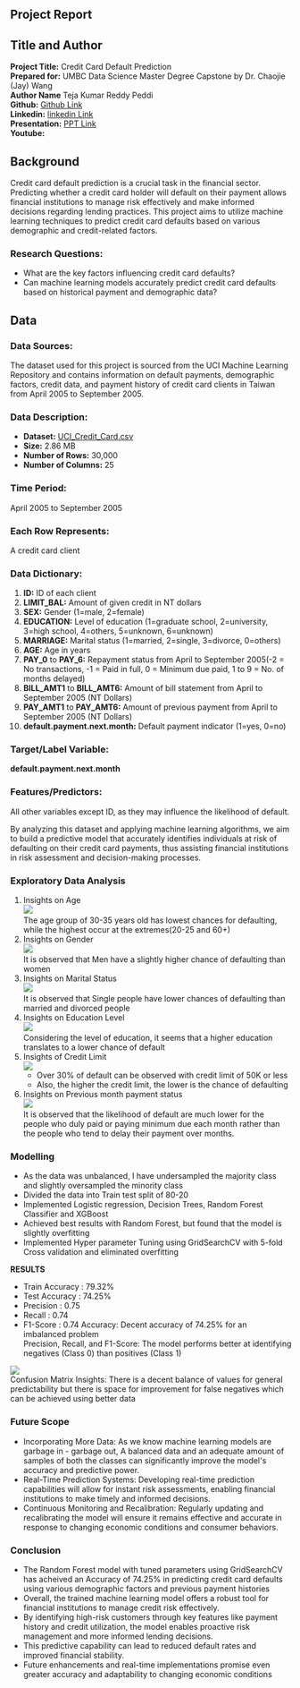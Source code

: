 
<p align="center">
   
## Project Report

</p>

## Title and Author

**Project Title:** Credit Card Default Prediction  
**Prepared for:** UMBC Data Science Master Degree Capstone by Dr. Chaojie (Jay) Wang  
**Author Name** Teja Kumar Reddy Peddi  
**Github:** [Github Link](https://github.com/tejapeddi1)  
**Linkedin:** [linkedin Link](https://www.linkedin.com/in/teja-peddi-462190191/)  
**Presentation:** [PPT Link](https://github.com/tejapeddi1/UMBC-DATA606-Capstone/blob/main/docs/Presentation.pdf)  
**Youtube:** 

## Background

Credit card default prediction is a crucial task in the financial sector. Predicting whether a credit card holder will default on their payment allows financial institutions to manage risk effectively and make informed decisions regarding lending practices. This project aims to utilize machine learning techniques to predict credit card defaults based on various demographic and credit-related factors.

### Research Questions:

- What are the key factors influencing credit card defaults?
- Can machine learning models accurately predict credit card defaults based on historical payment and demographic data?

## Data

### Data Sources:
The dataset used for this project is sourced from the UCI Machine Learning Repository and contains information on default payments, demographic factors, credit data, and payment history of credit card clients in Taiwan from April 2005 to September 2005.

### Data Description:
- **Dataset:** [UCI_Credit_Card.csv](https://www.kaggle.com/datasets/uciml/default-of-credit-card-clients-dataset)
- **Size:** 2.86 MB
- **Number of Rows:** 30,000
- **Number of Columns:** 25

### Time Period:
April 2005 to September 2005

### Each Row Represents:
A credit card client

### Data Dictionary:

1. **ID:** ID of each client
2. **LIMIT_BAL:** Amount of given credit in NT dollars
3. **SEX:** Gender (1=male, 2=female)
4. **EDUCATION:** Level of education (1=graduate school, 2=university, 3=high school, 4=others, 5=unknown, 6=unknown)
5. **MARRIAGE:** Marital status (1=married, 2=single, 3=divorce, 0=others)
6. **AGE:** Age in years
7. **PAY_0** to **PAY_6:** Repayment status from April to September 2005(-2 = No transactions, -1 = Paid in full, 0 = Minimum due paid, 1 to 9 = No. of months delayed)
8. **BILL_AMT1** to **BILL_AMT6:** Amount of bill statement from April to September 2005 (NT Dollars)
9. **PAY_AMT1** to **PAY_AMT6:** Amount of previous payment from April to September 2005 (NT Dollars)
10. **default.payment.next.month:** Default payment indicator (1=yes, 0=no)

### Target/Label Variable:
**default.payment.next.month**

### Features/Predictors:
All other variables except ID, as they may influence the likelihood of default.

By analyzing this dataset and applying machine learning algorithms, we aim to build a predictive model that accurately identifies individuals at risk of defaulting on their credit card payments, thus assisting financial institutions in risk assessment and decision-making processes.

### Exploratory Data Analysis
1. Insights on Age  
   ![](https://github.com/tejapeddi1/UMBC-DATA606-Capstone/blob/main/docs/images/2.png)  
   The age group of 30-35 years old has lowest chances for defaulting, while the highest occur at the extremes(20-25 and 60+)  
2. Insights on Gender  
   ![](https://github.com/tejapeddi1/UMBC-DATA606-Capstone/blob/main/docs/images/4.png)  
   It is observed that Men have a slightly higher chance of defaulting than women  
3. Insights on Marital Status  
   ![](https://github.com/tejapeddi1/UMBC-DATA606-Capstone/blob/main/docs/images/6.png)  
   It is observed that Single people have lower chances of defaulting than married and divorced people  
4. Insights on Education Level  
   ![](https://github.com/tejapeddi1/UMBC-DATA606-Capstone/blob/main/docs/images/8.png)  
   Considering the level of education, it seems that a higher education translates to a lower chance of default  
5. Insights of Credit Limit  
   ![](https://github.com/tejapeddi1/UMBC-DATA606-Capstone/blob/main/docs/images/lim2.png)  
   - Over 30% of default can be observed with credit limit of 50K or less
   - Also, the higher the credit limit, the lower is the chance of defaulting  
6. Insights on Previous month payment status  
   ![](https://github.com/tejapeddi1/UMBC-DATA606-Capstone/blob/main/docs/images/9.png)  
   It is observed that the likelihood of default are much lower for the people who duly paid or paying minimum due each month rather than the people who tend to delay their payment over months.

### Modelling
 - As the data was unbalanced, I have undersampled the majority class and slightly oversampled the minority class
 - Divided the data into Train test split of 80-20
 - Implemented Logistic regression, Decision Trees, Random Forest Classifier and XGBoost
 - Achieved best results with Random Forest, but found that the model is slightly overfitting
 - Implemented Hyper parameter Tuning using GridSearchCV with 5-fold Cross validation and eliminated overfitting  

**RESULTS**  
- Train Accuracy : 79.32%
- Test Accuracy : 74.25%
- Precision : 0.75
- Recall : 0.74
- F1-Score : 0.74
Accuracy: Decent accuracy of 74.25% for an imbalanced problem  
Precision, Recall, and F1-Score: The model performs better at identifying negatives (Class 0) than positives (Class 1)  

![](https://github.com/tejapeddi1/UMBC-DATA606-Capstone/blob/main/docs/images/10.png)   
Confusion Matrix Insights: There is a decent balance of values for general predictability but there is space for improvement for false negatives which can be achieved using better data

### Future Scope
- Incorporating More Data: As we know machine learning models are garbage in - garbage out, A balanced data and an adequate amount of samples of both the classes can significantly improve the model's accuracy and predictive power.
- Real-Time Prediction Systems: Developing real-time prediction capabilities will allow for instant risk assessments, enabling financial institutions to make timely and informed decisions.
- Continuous Monitoring and Recalibration: Regularly updating and recalibrating the model will ensure it remains effective and accurate in response to changing economic conditions and consumer behaviors.

### Conclusion
- The Random Forest model with tuned parameters using GridSearchCV has acheived an Accuracy of 74.25% in predicting credit card defaults using various demographic factors and previous payment histories
- Overall, the trained machine learning model offers a robust tool for financial institutions to manage credit risk effectively.
- By identifying high-risk customers through key features like payment history and credit utilization, the model enables proactive risk management and more informed lending decisions.
- This predictive capability can lead to reduced default rates and improved financial stability.
- Future enhancements and real-time implementations promise even greater accuracy and adaptability to changing economic conditions
